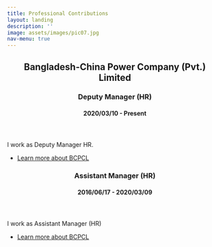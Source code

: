 ```yaml
---
title: Professional Contributions
layout: landing
description: ''
image: assets/images/pic07.jpg
nav-menu: true
---
```


<!-- Main -->
<div id="main">

<!-- One -->
<section id="one">
	<div class="inner">
		<header class="major">
			<h2>Bangladesh-China Power Company (Pvt.) Limited</h2>
			<h3>Deputy Manager (HR)</h3>
			<h4>2020/03/10 - Present</h4>
		</header>
		<p> I work as Deputy Manager HR.</p>
		<ul class="actions">
			<li><a href="https://www.bcpcl.org.bd" class="button">Learn more about BCPCL</a></li>
		</ul>
	</div>
</section>

<!-- Two -->
<section id="two" class="spotlights">
	<section>
		<div class="content">
			<div class="inner">
				<header class="major">
					<h3>Assistant Manager (HR)</h3>
					<h4>2016/06/17 - 2020/03/09</h4>
				</header>
				<p>I work as Assistant Manager (HR)</p>
				<ul class="actions">
					<li><a href="https://www.bcpcl.org.bd" class="button">Learn more about BCPCL</a></li>
				</ul>
			</div>
		</div>
	</section>
	
